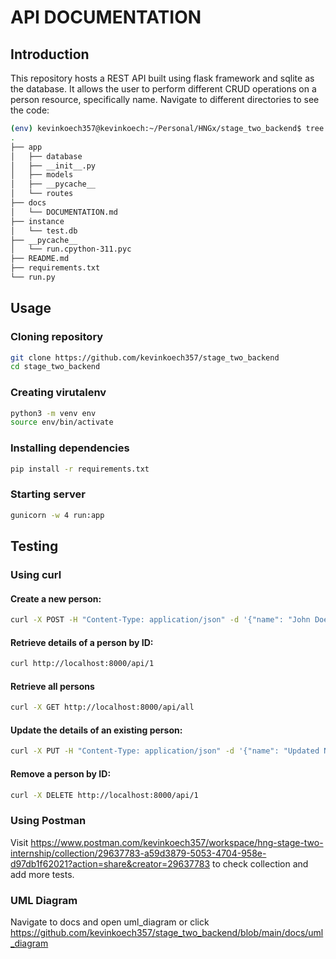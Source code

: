 # API DOCUMENTATION

## Introduction
This repository hosts a REST API built using flask framework and sqlite as the database. It allows the user to perform different CRUD operations on a person resource, specifically name. Navigate to different directories to see the code:

```bash
(env) kevinkoech357@kevinkoech:~/Personal/HNGx/stage_two_backend$ tree -L 2
.
├── app
│   ├── database
│   ├── __init__.py
│   ├── models
│   ├── __pycache__
│   └── routes
├── docs
│   └── DOCUMENTATION.md
├── instance
│   └── test.db
├── __pycache__
│   └── run.cpython-311.pyc
├── README.md
├── requirements.txt
└── run.py
```

## Usage
### Cloning repository
```bash
git clone https://github.com/kevinkoech357/stage_two_backend
cd stage_two_backend
```
### Creating virutalenv
```bash
python3 -m venv env
source env/bin/activate
```
### Installing dependencies
```bash
pip install -r requirements.txt
```
### Starting server
```bash
gunicorn -w 4 run:app
```

## Testing
### Using curl
#### Create a new person:
```bash
curl -X POST -H "Content-Type: application/json" -d '{"name": "John Doe"}' http://localhost:8000/api
```
#### Retrieve details of a person by ID:
```bash
curl http://localhost:8000/api/1
```
#### Retrieve all persons
```bash
curl -X GET http://localhost:8000/api/all
```
#### Update the details of an existing person:
```bash
curl -X PUT -H "Content-Type: application/json" -d '{"name": "Updated Name"}' http://localhost:8000/api/1
```
#### Remove a person by ID:
```bash
curl -X DELETE http://localhost:8000/api/1
```
### Using Postman
Visit https://www.postman.com/kevinkoech357/workspace/hng-stage-two-internship/collection/29637783-a59d3879-5053-4704-958e-d97db1f62021?action=share&creator=29637783 to check collection and add more tests.

### UML Diagram
Navigate to docs and open uml_diagram or click https://github.com/kevinkoech357/stage_two_backend/blob/main/docs/uml_diagram
